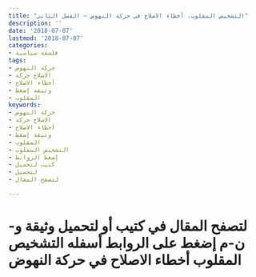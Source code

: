 ```yaml
---
title: "التشخيص المقلوب، أخطاء الاصلاح في حركة النهوض – الفصل الثاني"
description: ''
date: '2018-07-07'
lastmod: '2018-07-07'
categories:
- فلسفة سياسية
tags:
- حركة النهوض
- الاصلاح حركة
- أخطاء الاصلاح
- وثيقة إضغط
- المقلوب
keywords:
- حركة النهوض
- الاصلاح حركة
- أخطاء الاصلاح
- وثيقة إضغط
- المقلوب
- التشخيص المقلوب
- إضغط الروابط
- كتيب لتحميل
- لتحميل
- لتصفح المقال

---
```

# **لتصفح المقال في كتيب أو لتحميل وثيقة و-ن-م إضغط على الروابط أسفله** **التشخيص المقلوب أخطاء الاصلاح في حركة النهوض**

###